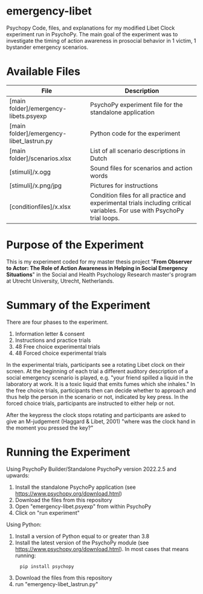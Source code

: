 # emergency-libet
Psychopy Code, files, and explanations for my modified Libet Clock experiment run in PsychoPy. The main goal of the experiment was to investigate the timing of action awareness in prosocial behavior in 1 victim, 1 bystander emergency scenarios.

# Available Files

| File  | Description|
| ------------- | ------------- |
| [main folder]/emergency-libets.psyexp  | PsychoPy experiment file for the standalone application|
| [main folder]/emergency-libet_lastrun.py  | Python code for the experiment |
| [main folder]/scenarios.xlsx | List of all scenario descriptions in Dutch |
| [stimuli]/x.ogg | Sound files for scenarios and action words |
| [stimuli]/x.png/jpg | Pictures for instructions |
| [conditionfiles]/x.xlsx | Condition files for all practice and experimental trials including critical variables. For use with PsychoPy trial loops. |




# Purpose of the Experiment
This is my experiment coded for my master thesis project "**From Observer to Actor:
The Role of Action Awareness in Helping in Social Emergency Situations**" in the Social and Health Psychology Research master's program at Utrecht University, Utrecht, Netherlands.

# Summary of the Experiment
There are four phases to the experiment.
1. Information letter & consent
2. Instructions and practice trials
3. 48 Free choice experimental trials
4. 48 Forced choice experimental trials

In the experimental trials, participants see a rotating Libet clock on their screen. At the beginning of each trial a different auditory description of a social emergency scenario is played, e.g. "your friend spilled a liquid in the laboratory at work. It is a toxic liquid that emits fumes which she inhales."
In the free choice trials, participants then can decide whether to approach and thus help the person in the scenario or not, indicated by key press. 
In the forced choice trials, participants are instructed to either help or not.

After the keypress the clock stops rotating and participants are asked to give an M-judgement (Haggard & Libet, 2001) "where was the clock hand in the moment you pressed the key?"


# Running the Experiment
Using PsychoPy Builder/Standalone PsychoPy version 2022.2.5 and upwards:
1. Install the standalone PsychoPy application (see https://www.psychopy.org/download.html)
2. Download the files from this repository
3. Open "emergency-libet.psyexp" from within PsychoPy 
4. Click on "run experiment"

Using Python:
1. Install a version of Python equal to or greater than 3.8 
2. Install the latest version of the PsychoPy module (see https://www.psychopy.org/download.html). In most cases that means running:
```
     pip install psychopy
```
3. Download the files from this repository
4. run "emergency-libet_lastrun.py"
